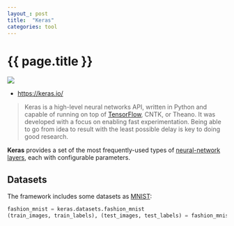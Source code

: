 ```yaml
---
layout_: post
title:  "Keras"
categories: tool
---
```


# {{ page.title }}

![](https://s3.amazonaws.com/keras.io/img/keras-logo-2018-large-1200.png)

- https://keras.io/

> Keras is a high-level neural networks API, written in Python and capable of running on top of [TensorFlow](tensorflow.html), CNTK, or Theano. 
> It was developed with a focus on enabling fast experimentation. Being able to go from idea to result with the least possible delay is key to doing good research.

__Keras__ provides a set of the most frequently-used types of [neural-network](neural-network.html) [layers](layer.html), 
each with configurable parameters.

## Datasets

The framework includes some datasets as [MNIST](mnist.html):

```py
fashion_mnist = keras.datasets.fashion_mnist
(train_images, train_labels), (test_images, test_labels) = fashion_mnist.load_data()
```